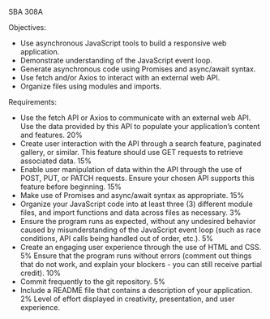 SBA 308A

Objectives:

- Use asynchronous JavaScript tools to build a responsive web application.
- Demonstrate understanding of the JavaScript event loop.
- Generate asynchronous code using Promises and async/await syntax.
- Use fetch and/or Axios to interact with an external web API.
- Organize files using modules and imports.

Requirements:

- Use the fetch API or Axios to communicate with an external web API. Use the data
provided by this API to populate your application’s content and features.
20%
- Create user interaction with the API through a search feature, paginated gallery, or
similar. This feature should use GET requests to retrieve associated data.
15%
- Enable user manipulation of data within the API through the use of POST, PUT, or
PATCH requests. Ensure your chosen API supports this feature before beginning.
15%
- Make use of Promises and async/await syntax as appropriate. 15%
- Organize your JavaScript code into at least three (3) different module files, and
import functions and data across files as necessary.
3%
- Ensure the program runs as expected, without any undesired behavior caused by
misunderstanding of the JavaScript event loop (such as race conditions, API calls
being handled out of order, etc.).
5%
- Create an engaging user experience through the use of HTML and CSS. 5%
Ensure that the program runs without errors (comment out things that do not work,
and explain your blockers - you can still receive partial credit). 10%
- Commit frequently to the git repository. 5%
- Include a README file that contains a description of your application. 2%
Level of effort displayed in creativity, presentation, and user experience.